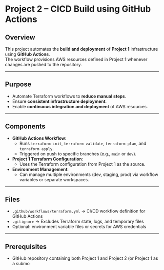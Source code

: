 # Project 2 – CICD Build using GitHub Actions

## Overview
This project automates the **build and deployment** of **Project 1** infrastructure using **GitHub Actions**.  
The workflow provisions AWS resources defined in Project 1 whenever changes are pushed to the repository.  

---

## Purpose
- Automate Terraform workflows to **reduce manual steps**.  
- Ensure **consistent infrastructure deployment**.  
- Enable **continuous integration and deployment** of AWS resources.  

---

## Components
- **GitHub Actions Workflow**:  
  - Runs `terraform init`, `terraform validate`, `terraform plan`, and `terraform apply`.  
  - Triggered on push to specific branches (e.g., `main` or `dev`).  
- **Project 1 Terraform Configuration**:  
  - Uses the Terraform configuration from Project 1 as the source.  
- **Environment Management**:  
  - Can manage multiple environments (dev, staging, prod) via workflow variables or separate workspaces.  

---

## Files
- `.github/workflows/terraform.yml` → CI/CD workflow definition for GitHub Actions  
- `.gitignore` → Excludes Terraform state, logs, and temporary files  
- Optional: environment variable files or secrets for AWS credentials  

---

## Prerequisites
- GitHub repository containing both Project 1 and Project 2 (or Project 1 as a submo
